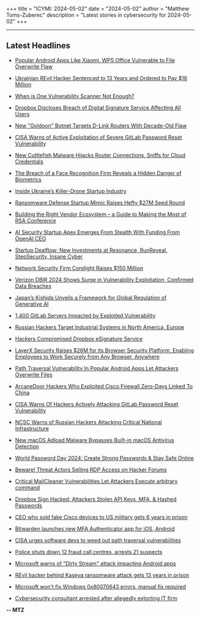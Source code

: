 +++
title = "ICYMI: 2024-05-02"
date = "2024-05-02"
author = "Matthew Toms-Zuberec"
description = "Latest stories in cybersecurity for 2024-05-02"
+++

---------------------------------------------------------------------------
## Latest Headlines
- [Popular Android Apps Like Xiaomi, WPS Office Vulnerable to File Overwrite Flaw](https://thehackernews.com/2024/05/popular-android-apps-like-xiaomi-wps.html)

- [Ukrainian REvil Hacker Sentenced to 13 Years and Ordered to Pay $16 Million](https://thehackernews.com/2024/05/ukrainian-revil-hacker-sentenced-to-13.html)

- [When is One Vulnerability Scanner Not Enough?](https://thehackernews.com/2024/05/when-is-one-vulnerability-scanner-not.html)

- [Dropbox Discloses Breach of Digital Signature Service Affecting All Users](https://thehackernews.com/2024/05/dropbox-discloses-breach-of-digital.html)

- [New "Goldoon" Botnet Targets D-Link Routers With Decade-Old Flaw](https://thehackernews.com/2024/05/new-goldoon-botnet-targets-d-link.html)

- [CISA Warns of Active Exploitation of Severe GitLab Password Reset Vulnerability](https://thehackernews.com/2024/05/cisa-warns-of-active-exploitation-of.html)

- [New Cuttlefish Malware Hijacks Router Connections, Sniffs for Cloud Credentials](https://thehackernews.com/2024/05/new-cuttlefish-malware-hijacks-router.html)

- [The Breach of a Face Recognition Firm Reveals a Hidden Danger of Biometrics](https://www.wired.com/story/outabox-facial-recognition-breach/)

- [Inside Ukraine’s Killer-Drone Startup Industry](https://www.wired.com/story/ukraine-drone-startups-russia/)

- [Ransomware Defense Startup Mimic Raises Hefty $27M Seed Round](https://www.securityweek.com/ransomware-defense-startup-mimic-raises-hefty-27m-seed-round/)

- [Building the Right Vendor Ecosystem – a Guide to Making the Most of RSA Conference](https://www.securityweek.com/building-the-right-vendor-ecosystem-a-guide-to-making-the-most-of-rsa/)

- [AI Security Startup Apex Emerges From Stealth With Funding From OpenAI CEO](https://www.securityweek.com/ai-security-startup-apex-emerges-from-stealth-with-funding-from-openai-ceo/)

- [Startup Dealflow: New Investments at Resonance, RunReveal, StepSecurity, Insane Cyber](https://www.securityweek.com/startup-dealflow-new-investments-at-resonance-runreveal-stepsecurity-insane-cyber/)

- [Network Security Firm Corelight Raises $150 Million](https://www.securityweek.com/network-security-firm-corelight-raises-150-million/)

- [Verizon DBIR 2024 Shows Surge in Vulnerability Exploitation, Confirmed Data Breaches](https://www.securityweek.com/verizon-dbir-2024-shows-surge-in-vulnerability-exploitation-confirmed-data-breaches/)

- [Japan’s Kishida Unveils a Framework for Global Regulation of Generative AI](https://www.securityweek.com/japans-kishida-unveils-a-framework-for-global-regulation-of-generative-ai/)

- [1,400 GitLab Servers Impacted by Exploited Vulnerability](https://www.securityweek.com/1400-gitlab-servers-impacted-by-exploited-vulnerability/)

- [Russian Hackers Target Industrial Systems in North America, Europe](https://www.securityweek.com/russian-hackers-target-industrial-systems-in-north-america-europe/)

- [Hackers Compromised Dropbox eSignature Service](https://www.securityweek.com/dropbox-data-breach-impacts-customer-information/)

- [LayerX Security Raises $26M for its Browser Security Platform, Enabling Employees to Work Securely from Any Browser, Anywhere](https://cybersecuritynews.com/layerx-security-raises-24m-for-its-browser-security-platform/)

- [Path Traversal Vulnerability In Popular Android Apps Let Attackers Overwrite Files](https://cybersecuritynews.com/path-traversal-android-apps-vulnerability/)

- [ArcaneDoor Hackers Who Exploited Cisco Firewall Zero-Days Linked To China](https://cybersecuritynews.com/arcanedoor-cisco-hackers-china/)

- [CISA Warns Of Hackers Actively Attacking GitLab Password Reset Vulnerability](https://cybersecuritynews.com/cisa-gitlab-password-reset-warning/)

- [NCSC Warns of Russian Hackers Attacking Critical National Infrastructure](https://cybersecuritynews.com/ncsc-warns-russian-hackers/)

- [New macOS Adload Malware Bypasses Built-in macOS Antivirus Detection](https://cybersecuritynews.com/new-macos-adload/)

- [World Password Day 2024: Create Strong Passwords & Stay Safe Online](https://cybersecuritynews.com/world-password-day-2024/)

- [Beware! Threat Actors Selling RDP Access on Hacker Forums](https://cybersecuritynews.com/beware-threat-actors/)

- [Critical MailCleaner Vulnerabilities Let Attackers Execute arbitrary command](https://cybersecuritynews.com/critical-mailcleaner-vulnerabilities/)

- [Dropbox Sign Hacked: Attackers Stolen API Keys, MFA, & Hashed Passwords](https://cybersecuritynews.com/dropbox-sign-hacked/)

- [CEO who sold fake Cisco devices to US military gets 6 years in prison](https://www.bleepingcomputer.com/news/security/ceo-who-sold-fake-cisco-devices-to-us-military-gets-6-years-in-prison/)

- [Bitwarden launches new MFA Authenticator app for iOS, Android](https://www.bleepingcomputer.com/news/software/bitwarden-launches-new-mfa-authenticator-app-for-ios-android/)

- [CISA urges software devs to weed out path traversal vulnerabilities](https://www.bleepingcomputer.com/news/security/cisa-urges-software-devs-to-weed-out-path-traversal-vulnerabilities/)

- [Police shuts down 12 fraud call centres, arrests 21 suspects](https://www.bleepingcomputer.com/news/security/police-shuts-down-12-fraud-call-centres-arrests-21-suspects/)

- [Microsoft warns of "Dirty Stream" attack impacting Android apps](https://www.bleepingcomputer.com/news/security/microsoft-warns-of-dirty-stream-attack-impacting-android-apps/)

- [REvil hacker behind Kaseya ransomware attack gets 13 years in prison](https://www.bleepingcomputer.com/news/security/revil-hacker-behind-kaseya-ransomware-attack-gets-13-years-in-prison/)

- [Microsoft won't fix Windows 0x80070643 errors, manual fix required](https://www.bleepingcomputer.com/news/microsoft/microsoft-wont-fix-windows-0x80070643-errors-manual-fix-required/)

- [Cybersecurity consultant arrested after allegedly extorting IT firm](https://www.bleepingcomputer.com/news/legal/cybersecurity-consultant-arrested-after-allegedly-extorting-it-firm/)

**-- MTZ**